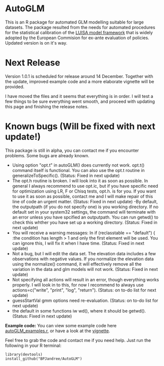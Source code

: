 # AutoGLM
This is an R package for automated GLM modelling suitable for large datasets. The package resulted from the needs for automated procedures for the statistical calibration of the [LUISA model framework](https://ec.europa.eu/jrc/en/luisa) that is widely adopted by the European Commision for ex-ante evaluation of policies. Updated version is on it's way.

# Next Release
Version 1.0.1 is scheduled for release around 14 December. Together with the update, improved example code and a more elaborate vignette will be provided. 

I have moved the files and it seems that everything is in order. I will test a few things to be sure everything went smooth, and proceed with updating this page and finishing the release notes.

# Known bugs (Will be fixed with next update!)
This package is still in alpha, you can contact me if you encounter problems. Some bugs are already known.

- Using option "opt.t" in autoGLM() does currently not work. opt.t() command itself is functional. You can also use the opt.t routine in generalizeToSpecific(). (Status: Fixed in next update)
- The opt.h routine is broken. I will look into it as soon as possible. In general I always recommend to use opt.ic, but if you have specific need for optimization using LR, F or Chisq tests, opt.h. is for you. If you want to use it as soon as possible, contact me and I will make repair of this line of code an urgent matter. (Status: Fixed in next update)
-By default, the outputpath (if you do not specify one) is you working directory. If no default set in your system32 settings, the command will terminate with an error unless you have spcified an outputpath. You can run getwd() to check this whther you have set up a working directory. (Status: Fixed in next update)
- You will receive a warning messages: In if (reclasstable == "default") { :the condition has length > 1 and only the first element will be used. You can ignore this, I will fix it when I have time. (Status: Fixed in next update)
- Not a bug, but I will edit the data set. The elevation data includes a few observations with negative values. If you normalize the elevation data using the normalize() command, it will effectively remove all the variation in the data and glm models will not work. (Status: Fixed in next update) 
- Not specifying all actions will result in an error, though everything works properly. I will look in to this, for now I recommend to always use actions=c("write", "print", "log", "return"). (Status: on to-do list for next update)
- guessStartVal gmm options need re-evaluation. (Status: on to-do list for next update)
- the default in some functions iw wd(), where it should be getwd(). (Status: Fixed in next update)

**Example code:** You can view some example code here [autoGLM_examples.r][examples], or have a look at the [vignette][vignette].

[examples]:https://github.com/BPJandree/AutoGLM/blob/master/autoGLM_examples.r
[vignette]:https://github.com/BPJandree/AutoGLM/blob/master/autoGLM.pdf

Feel free to grab the code and contact me if you need help. Just run the following in your R terminal:

	library(devtools)
	install_github("BPJandree/AutoGLM")


